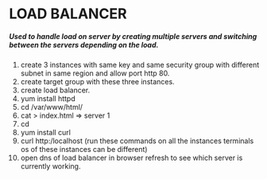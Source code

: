 # LOAD BALANCER

##### Used to handle load on server by creating multiple servers and switching between the servers depending on the load.



1. create 3 instances with same key and same security group with different subnet in same region and allow port http 80.
2. create target group with these three instances.
3. create load balancer.
4. yum install httpd
5. cd /var/www/html/
6. cat > index.html => server 1
7. cd
8. yum install curl
9. curl http:/localhost (run these commands on all the instances terminals os of these instances can be different)
10. open dns of load balancer in browser refresh to see which server is currently working. 
